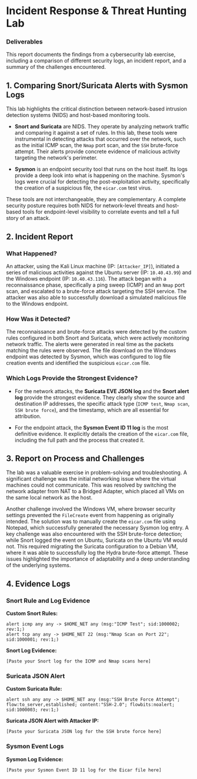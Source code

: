 # Incident Response & Threat Hunting Lab

### Deliverables

This report documents the findings from a cybersecurity lab exercise, including a comparison of different security logs, an incident report, and a summary of the challenges encountered.

## 1. Comparing Snort/Suricata Alerts with Sysmon Logs

This lab highlights the critical distinction between network-based intrusion detection systems (NIDS) and host-based monitoring tools.

* **Snort and Suricata** are NIDS. They operate by analyzing network traffic and comparing it against a set of rules. In this lab, these tools were instrumental in detecting attacks that occurred over the network, such as the initial ICMP scan, the `Nmap` port scan, and the `SSH` brute-force attempt. Their alerts provide concrete evidence of malicious activity targeting the network's perimeter.

* **Sysmon** is an endpoint security tool that runs on the host itself. Its logs provide a deep look into what is happening on the machine. Sysmon's logs were crucial for detecting the post-exploitation activity, specifically the creation of a suspicious file, the `eicar.com` test virus.

These tools are not interchangeable, they are complementary. A complete security posture requires both NIDS for network-level threats and host-based tools for endpoint-level visibility to correlate events and tell a full story of an attack.

## 2. Incident Report

### What Happened?

An attacker, using the Kali Linux machine (IP: `[Attacker_IP]`), initiated a series of malicious activities against the Ubuntu server (IP: `10.40.43.99`) and the Windows endpoint (IP: `10.40.43.116`). The attack began with a reconnaissance phase, specifically a ping sweep (ICMP) and an `Nmap` port scan, and escalated to a brute-force attack targeting the SSH service. The attacker was also able to successfully download a simulated malicious file to the Windows endpoint.

### How Was it Detected?

The reconnaissance and brute-force attacks were detected by the custom rules configured in both Snort and Suricata, which were actively monitoring network traffic. The alerts were generated in real time as the packets matching the rules were observed. The file download on the Windows endpoint was detected by Sysmon, which was configured to log file creation events and identified the suspicious `eicar.com` file.

### Which Logs Provide the Strongest Evidence?

* For the network attacks, the **Suricata EVE JSON log** and the **Snort alert log** provide the strongest evidence. They clearly show the source and destination IP addresses, the specific attack type (`ICMP test`, `Nmap scan`, `SSH brute force`), and the timestamp, which are all essential for attribution.

* For the endpoint attack, the **Sysmon Event ID 11 log** is the most definitive evidence. It explicitly details the creation of the `eicar.com` file, including the full path and the process that created it.

## 3. Report on Process and Challenges

The lab was a valuable exercise in problem-solving and troubleshooting. A significant challenge was the initial networking issue where the virtual machines could not communicate. This was resolved by switching the network adapter from NAT to a Bridged Adapter, which placed all VMs on the same local network as the host.

Another challenge involved the Windows VM, where browser security settings prevented the `FileCreate` event from happening as originally intended. The solution was to manually create the `eicar.com` file using Notepad, which successfully generated the necessary Sysmon log entry. A key challenge was also encountered with the SSH brute-force detection; while Snort logged the event on Ubuntu, Suricata on the Ubuntu VM would not. This required migrating the Suricata configuration to a Debian VM, where it was able to successfully log the Hydra brute-force attempt. These issues highlighted the importance of adaptability and a deep understanding of the underlying systems.

## 4. Evidence Logs

### Snort Rule and Log Evidence

**Custom Snort Rules:**

```
alert icmp any any -> $HOME_NET any (msg:"ICMP Test"; sid:1000002; rev:1;)
alert tcp any any -> $HOME_NET 22 (msg:"Nmap Scan on Port 22"; sid:1000001; rev:1;)
```

**Snort Log Evidence:**

```
[Paste your Snort log for the ICMP and Nmap scans here]
```

### Suricata JSON Alert

**Custom Suricata Rule:**

```
alert ssh any any -> $HOME_NET any (msg:"SSH Brute Force Attempt"; flow:to_server,established; content:"SSH-2.0"; flowbits:noalert; sid:1000003; rev:1;)
```

**Suricata JSON Alert with Attacker IP:**

```
[Paste your Suricata JSON log for the SSH brute force here]
```

### Sysmon Event Logs

**Sysmon Log Evidence:**

```
[Paste your Sysmon Event ID 11 log for the Eicar file here]